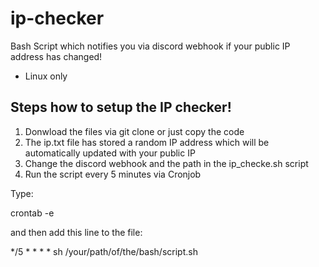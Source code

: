# ip-checker
Bash Script which notifies you via discord webhook if your public IP address has changed!

- Linux only

## Steps how to setup the IP checker!

1. Donwload the files via git clone or just copy the code
2. The ip.txt file has stored a random IP address which will be automatically updated with your public IP
3. Change the discord webhook and the path in the ip_checke.sh script
4. Run the script every 5 minutes via Cronjob

Type:

crontab -e

and then add this line to the file:

*/5 * * * * sh /your/path/of/the/bash/script.sh






